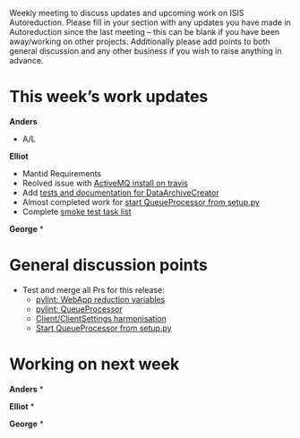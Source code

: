 Weekly meeting to discuss updates and upcoming work on ISIS Autoreduction.
Please fill in your section with any updates you have made in Autoreduction since the last meeting – this can be blank if you have been away/working on other projects. Additionally please add points to both general discussion and any other business if you wish to raise anything in advance.

This week’s work updates
========================

**Anders**
* A/L

**Elliot**
* Mantid Requirements
* Reolved issue with [ActiveMQ install on travis](https://github.com/ISISScientificComputing/autoreduce/pull/163)
* Add [tests and documentation for DataArchiveCreator](https://github.com/ISISScientificComputing/autoreduce/pull/164)
* Almost completed work for [start QueueProcessor from setup.py](https://github.com/ISISScientificComputing/autoreduce/pull/166)
* Complete [smoke test task list](https://github.com/ISISScientificComputing/autoreduce/wiki/Smoke-testing)

**George**
* 


General discussion points
=========================

* Test and merge all Prs for this release:
  * [pylint: WebApp reduction variables](https://github.com/ISISScientificComputing/autoreduce/pull/152)
  * [pylint: QueueProcessor](https://github.com/ISISScientificComputing/autoreduce/pull/156)
  * [Client/ClientSettings harmonisation](https://github.com/ISISScientificComputing/autoreduce/pull/158)
  * [Start QueueProcessor from setup.py](https://github.com/ISISScientificComputing/autoreduce/pull/166)


Working on next week
====================

**Anders**
* 

**Elliot**
* 

**George**
* 
